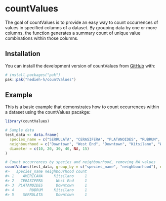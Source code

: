 
<!-- README.md is generated from README.Rmd. Please edit that file -->

# countValues

<!-- badges: start -->
<!-- badges: end -->

The goal of countValues is to provide an easy way to count occurrences
of values in specified columns of a dataset. By grouping data by one or
more columns, the function generates a summary count of unique value
combinations within those columns.

## Installation

You can install the development version of countValues from
[GitHub](https://github.com/) with:

``` r
# install.packages("pak")
pak::pak("hedieh-h/countValues")
```

## Example

This is a basic example that demonstrates how to count occurrences
within a dataset using the countValues pacakge:

``` r
library(countValues)

# Sample data
test_data <- data.frame(
  species_name = c("SERRULATA", "CERASIFERA", "PLATANOIDES", "RUBRUM", NA, "AMERICANA"),
  neighbourhood = c("Downtown", "West End", "Downtown", "Kitsilano", "West End", "Kitsilano"),
  diameter = c(10, 20, 30, 40, NA, 15)
)

# Count occurrences by species and neighbourhood, removing NA values
countValues(test_data, group_by = c("species_name", "neighbourhood"), na.rm = TRUE)
#>   species_name neighbourhood count
#> 1    AMERICANA     Kitsilano     1
#> 2   CERASIFERA      West End     1
#> 3  PLATANOIDES      Downtown     1
#> 4       RUBRUM     Kitsilano     1
#> 5    SERRULATA      Downtown     1
```
